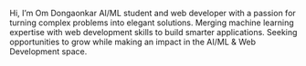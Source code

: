 Hi, I’m Om Dongaonkar
AI/ML student and web developer with a passion for turning complex problems into elegant solutions. Merging machine learning expertise with web development skills to build smarter applications.
Seeking opportunities to grow while making an impact in the AI/ML & Web Development space.
  
